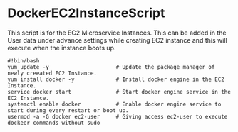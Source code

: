 # DockerEC2InstanceScript
This script is for the EC2 Microservice Instances. This can be added in the User data under advance settings while creating EC2 instance and this will execute when the instance boots up. 

```
#!bin/bash
yum update -y                     # Update the package manager of newly creeated EC2 Instance.
yum install docker -y             # Install docker engine in the EC2 Instance.
service docker start              # Start docker engine service in the EC2 Instance.
systemctl enable docker           # Enable docker engine service to start during every restart or boot up.
usermod -a -G docker ec2-user     # Giving access ec2-user to execute dockeer commands without sudo
```
